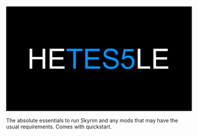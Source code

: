 ![HyperEssentials Branding](https://raw.githubusercontent.com/Biblioklept/hyperessentials/main/img/hetes5le.png)

The absolute essentials to run Skyrim and any mods that may have the usual requirements. Comes with quickstart.
